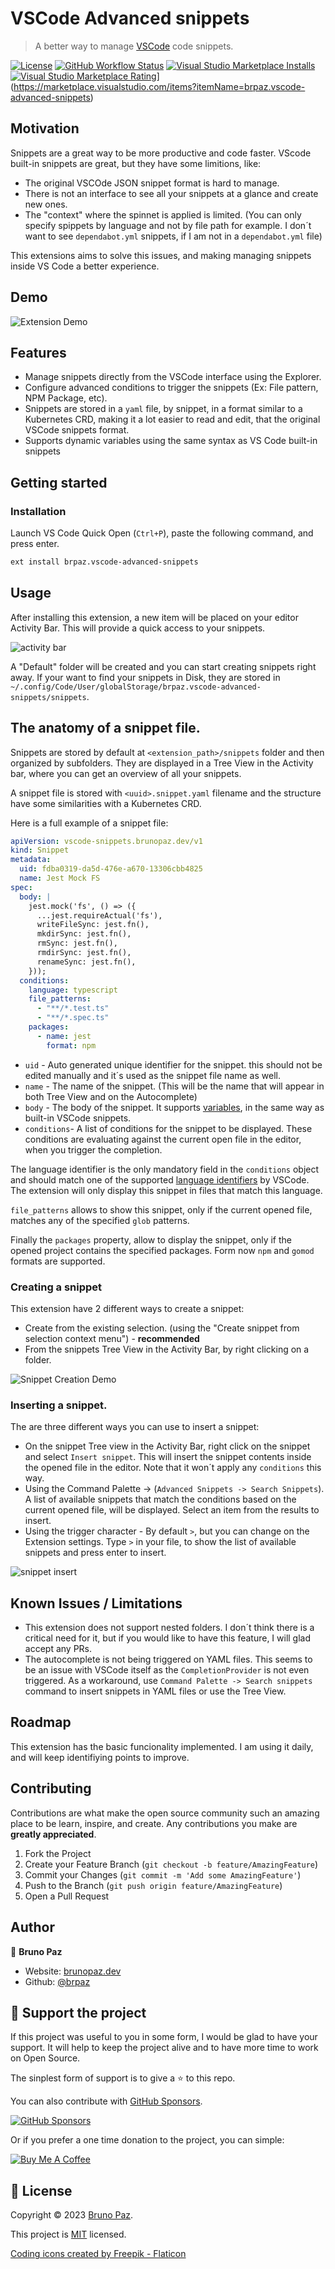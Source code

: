 # VSCode Advanced snippets

> A better way to manage [VSCode](http://code.visualstudio.com) code snippets.

[![License](https://img.shields.io/badge/License-MIT-yellow.svg?style=for-the-badge)](LICENSE)
[![GitHub Workflow Status](https://img.shields.io/github/workflow/status/brpaz/vscode-advanced-snippets/CI?style=for-the-badge)](b.com/brpaz/vscode-advanced-snippets/actions/workflows/ci.yml)
[![Visual Studio Marketplace Installs](https://img.shields.io/visual-studio-marketplace/i/brpaz.vscode-advanced-snippets?style=for-the-badge)](https://marketplace.visualstudio.com/items?itemName=brpaz.advanced-snippets)
[![Visual Studio Marketplace Rating](https://img.shields.io/visual-studio-marketplace/r/b?style=for-the-badge)](https://img.shields.io/visual-studio-marketplace/i/brpaz.advanced-snippets?style=for-the-badge)](https://marketplace.visualstudio.com/items?itemName=brpaz.vscode-advanced-snippets)


## Motivation

Snippets are a great way to be more productive and code faster. VScode built-in snippets are great, but they have some limitions, like:

- The original VSCOde JSON snippet format is hard to manage.
- There is not an interface to see all your snippets at a glance and create new ones.
- The "context" where the spinnet is applied is limited. (You can only specify spippets by language and not by file path for example. I don´t want to see `dependabot.yml` snippets, if I am not in a `dependabot.yml` file)

This extensions aims to solve this issues, and making managing snippets inside VS Code a better experience.

## Demo

![Extension Demo](demo.gif)


## Features

- Manage snippets directly from the VSCode interface using the Explorer.
- Configure advanced conditions to trigger the snippets (Ex: File pattern, NPM Package, etc).
- Snippets are stored in a `yaml` file, by snippet, in a format similar to a Kubernetes CRD, making it a lot easier to read and edit, that the original VSCode snippets format.
- Supports dynamic variables using the same syntax as VS Code built-in snippets

## Getting started

### Installation

Launch VS Code Quick Open (`Ctrl+P`), paste the following command, and press enter.

```sh
ext install brpaz.vscode-advanced-snippets
```




## Usage

After installing this extension, a new item will be placed on your editor Activity Bar. This will provide a quick access to your snippets.

![activity bar](./docs/assets/activitybar.png)

A "Default" folder will be created and you can start creating snippets right away. If your want to find your snippets in Disk, they are stored in `~/.config/Code/User/globalStorage/brpaz.vscode-advanced-snippets/snippets`.

## The anatomy of a snippet file.

Snippets are stored by default at `<extension_path>/snippets` folder and then organized by subfolders. They are displayed in a Tree View in the Activity bar, where you can get an overview of all your snippets.

A snippet file is stored with `<uuid>.snippet.yaml` filename and the structure have some similarities with a Kubernetes CRD.

Here is a full example of a snippet file:

```yaml
apiVersion: vscode-snippets.brunopaz.dev/v1
kind: Snippet
metadata:
  uid: fdba0319-da5d-476e-a670-13306cbb4825
  name: Jest Mock FS
spec:
  body: |
    jest.mock('fs', () => ({
      ...jest.requireActual('fs'),
      writeFileSync: jest.fn(),
      mkdirSync: jest.fn(),
      rmSync: jest.fn(),
      rmdirSync: jest.fn(),
      renameSync: jest.fn(),
    }));
  conditions:
    language: typescript
    file_patterns:
      - "**/*.test.ts"
      - "**/*.spec.ts"
    packages:
      - name: jest
        format: npm
```

- `uid` - Auto generated unique identifier for the snippet. this should not be edited manually and it´s used as the snippet file name as well.
- `name` - The name of the snippet. (This will be the name that will appear in both Tree View and on the Autocomplete)
- `body` - The body of the snippet. It supports [variables](https://code.visualstudio.com/docs/editor/userdefinedsnippets#_variables), in the same way as built-in VSCode snippets.
- `conditions`- A list of conditions for the snippet to be displayed. These conditions are evaluating against the current open file in the editor, when you trigger the completion.

The language identifier is the only mandatory field in the `conditions` object and should match one of the supported [language identifiers](https://code.visualstudio.com/docs/languages/identifiers#_known-language-identifiers) by VSCode. The extension will only display this snippet in files that match this language.

`file_patterns` allows to show this snippet, only if the current opened file, matches any of the specified `glob` patterns.

Finally the `packages` property, allow to display the snippet, only if the opened project contains the specified packages. Form now `npm` and `gomod` formats are supported.

### Creating a snippet

This extension have 2 different ways to create a snippet:

- Create from the existing selection. (using the "Create snippet from selection context menu") - **recommended**
- From the snippets Tree View in the Activity Bar, by right clicking on a folder.

![Snippet Creation Demo](docs/assets/snippet-creation.gif)

### Inserting a snippet.

The are three different ways you can use to insert a snippet:

- On the snippet Tree view in the Activity Bar, right click on the snippet and select `Insert snippet`. This will insert the snippet contents inside the opened file in the editor. Note that it won´t apply any `conditions` this way.
- Using the Command Palette -> (`Advanced Snippets -> Search Snippets`). A list of available snippets that match the conditions based on the current opened file, will be displayed. Select an item from the results to insert.
- Using the trigger character - By default `>`, but you can change on the Extension settings. Type `>` in your file, to show the list of available snippets and press enter to insert.

![snippet insert](./docs/assets/snippets-insertion.gif)

## Known Issues / Limitations

- This extension does not support nested folders. I don´t think there is a critical need for it, but if you would like to have this feature, I will glad accept any PRs.
- The autocomplete is not being triggered on YAML files. This seems to be an issue with VSCode itself as the `CompletionProvider` is not even triggered. As a workaround, use `Command Palette -> Search snippets` command to insert snippets in YAML files or use the Tree View.


## Roadmap

This extension has the basic funcionality implemented. I am using it daily, and will keep identifiying points to improve.


## Contributing

Contributions are what make the open source community such an amazing place to be learn, inspire, and create. Any contributions you make are **greatly appreciated**.

1. Fork the Project
2. Create your Feature Branch (`git checkout -b feature/AmazingFeature`)
3. Commit your Changes (`git commit -m 'Add some AmazingFeature'`)
4. Push to the Branch (`git push origin feature/AmazingFeature`)
5. Open a Pull Request


## Author

👤 **Bruno Paz**

* Website: [brunopaz.dev](https://brunopaz.dev)
* Github: [@brpaz](https://github.com/brpaz)


## 💛 Support the project

If this project was useful to you in some form, I would be glad to have your support.  It will help to keep the project alive and to have more time to work on Open Source.

The sinplest form of support is to give a ⭐️ to this repo.

You can also contribute with [GitHub Sponsors](https://github.com/sponsors/brpaz).

[![GitHub Sponsors](https://img.shields.io/badge/GitHub%20Sponsors-Sponsor%20Me-red?style=for-the-badge)](https://github.com/sponsors/brpaz)


Or if you prefer a one time donation to the project, you can simple:

<a href="https://www.buymeacoffee.com/Z1Bu6asGV" target="_blank"><img src="https://www.buymeacoffee.com/assets/img/custom_images/orange_img.png" alt="Buy Me A Coffee" style="height: auto !important;width: auto !important;" ></a>


## 📝 License


Copyright © 2023 [Bruno Paz](https://github.com/brpaz).

This project is [MIT](https://opensource.org/licenses/MIT) licensed.

<a href="https://www.flaticon.com/free-icons/coding" title="coding icons">Coding icons created by Freepik - Flaticon</a>
